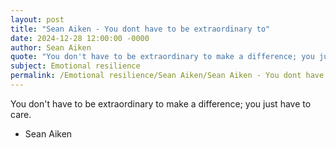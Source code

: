 ```yaml
---
layout: post
title: "Sean Aiken - You dont have to be extraordinary to"
date: 2024-12-28 12:00:00 -0000
author: Sean Aiken
quote: "You don't have to be extraordinary to make a difference; you just have to care."
subject: Emotional resilience
permalink: /Emotional resilience/Sean Aiken/Sean Aiken - You dont have to be extraordinary to
---
```


You don't have to be extraordinary to make a difference; you just have to care.

- Sean Aiken
